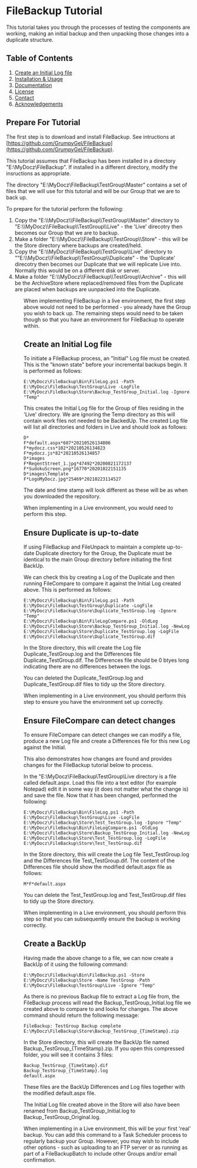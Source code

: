# FileBackup Tutorial

This tutorial takes you through the processes of testing the components are working, making an initial backup and then unpacking those changes into a duplicate structure.



## Table of Contents

<ol>
  <li><a href="#create-an-initial-log-file">Create an Initial Log file</a></li>
  <li><a href="#installation--usage">Installation &amp; Usage</a></li>
  <li><a href="#documentation">Documentation</a></li>
  <li><a href="#license">License</a></li>
  <li><a href="#contact">Contact</a></li>
  <li><a href="#acknowledgements">Acknowledgements</a></li>
</ol>


## Prepare For Tutorial

The first step is to download and install FileBackup.  See intructions at [https://github.com/GrumpyGel/FileBackup](https://github.com/GrumpyGel/FileBackup).

This tutorial assumes that FileBackup has been installed in a directory "E:\\MyDocz\\FileBackup". If installed in a different directory, modify the insructions as appropriate.

The directory "E:\\MyDocz\\FileBackup\\TestGroup\\Master" contains a set of files that we will use for this tutorial and will be our Group that we are to back up.

To prepare for the tutorial perform the following:

<ol>
  <li>Copy the "E:\\MyDocz\\FileBackup\\TestGroup\\Master" directory to "E:\\MyDocz\\FileBackup\\TestGroup\\Live" - the 'Live' direcotry then becomes our Group that we are to backup.</li>
  <li>Make a folder "E:\\MyDocz\\FileBackup\\TestGroup\\Store" - this will be the Store directory where backups are created/held.</li>
  <li>Copy the "E:\\MyDocz\\FileBackup\\TestGroup\\Live" directory to ""E:\\MyDocz\\FileBackup\\TestGroup\\Duplicate" - the 'Duplicate' direcotry then becomes our Duplicate that we will replicate Live into.  Normally this would be on a different disk or server.</li>
  <li>Make a folder "E:\\MyDocz\\FileBackup\\TestGroup\\Archive" - this will be the ArchiveStore where replaced/removed files from the Duplicate are placed when backups are uunpacked into the Duplicate.</li>
<ol>

When implementing FileBackup in a live environment, the first step above would not need to be performed - you already have the Group you wish to back up.  The remaining steps would need to be taken though so that you have an environment for FileBackup to operate within.

  
## Create an Initial Log file

To initiate a FileBackup process, an "Initial" Log file must be created.  This is the "known state" before your incremental backups begin.  It is performed as follows:

```
E:\MyDocz\FileBackup\Bin\FileLog.ps1 -Path E:\MyDocz\FileBackup\TestGroup\Live -LogFile E:\MyDocz\FileBackup\Store\Backup_TestGroup_Initial.log -Ignore "Temp"
```

This creates the Initial Log file for the Group of files residing in the 'Live' directory. We are ignoring the Temp directory as this will contain work files not needed to be BackedUp. The created Log file will list all directories and folders in Live and should look as follows:

```
D*
F*default.aspx*687*20210526134806
F*mydocz.css*102*20210526134823
F*mydocz.js*82*20210526134857
D*images
F*RegentStreet_1.jpg*47492*20200821172137
F*SudokuScreen.png*16770*20201022151135
D*images\Template
F*LogoMyDocz.jpg*25469*20210223114527
```

The date and time stamp will look different as these will be as when you downloaded the repository.

When implementing in a Live environment, you would need to perform this step.


## Ensure Duplicate is up-to-date

If using FileBackup and FileUnpack to maintain a complete up-to-date Duplicate directory for the Group, the Duplicate must be identical to the main Group directory before initiating the first BackUp.

We can check this by creating a Log of the Duplicate and then running FileCompare to compare it against the Initial Log created above. This is performed as follows: 
  
```
E:\MyDocz\FileBackup\Bin\FileLog.ps1 -Path E:\MyDocz\FileBackup\TestGroup\Duplicate -LogFile E:\MyDocz\FileBackup\Store\Duplicate_TestGroup.log -Ignore "Temp"
E:\MyDocz\FileBackup\Bin\FileLogCompare.ps1 -OldLog E:\MyDocz\FileBackup\Store\Backup_TestGroup_Initial.log -NewLog E:\MyDocz\FileBackup\Store\Duplicate_TestGroup.log -LogFile E:\MyDocz\FileBackup\Store\Duplicate_TestGroup.dif
```

In the Store directory, this will create the Log file Duplicate_TestGroup.log and the Differences file Duplicate_TestGroup.dif. The Differences file should be 0 btyes long indicating there are no differences between the logs.

You can deleted the Duplicate_TestGroup.log and Duplicate_TestGroup.dif files to tidy up the Store directory.

When implementing in a Live environment, you should perform this step to ensure you have the environment set up correctly.

  
## Ensure FileCompare can detect changes

To ensure FileCompare can detect changes we can modify a file, produce a new Log file and create a Differences file for this new Log against the Initial.
  
This also demonstrates how changes are found and provides changes for the FileBackup tutorial below to process.

In the "E:\\MyDocz\\FileBackup\\TestGroup\\Live directory is a file called default.aspx. Load this file into a text editor (for example Notepad) edit it in some way (it does not matter what the change is) and save the file. Now that it has been changed, performed the following:

```
E:\MyDocz\FileBackup\Bin\FileLog.ps1 -Path E:\MyDocz\FileBackup\TestGroup\Live -LogFile E:\MyDocz\FileBackup\Store\Test_TestGroup.log -Ignore "Temp"
E:\MyDocz\FileBackup\Bin\FileLogCompare.ps1 -OldLog E:\MyDocz\FileBackup\Store\Backup_TestGroup_Initial.log -NewLog E:\MyDocz\FileBackup\Store\Test_TestGroup.log -LogFile E:\MyDocz\FileBackup\Store\Test_TestGroup.dif
```

In the Store directory, this will create the Log file Test_TestGroup.log and the Differences file Test_TestGroup.dif. The content of the Differences file should show the modified default.aspx file as follows:

```
M*F*default.aspx
```
  
You can delete the Test_TestGroup.log and Test_TestGroup.dif files to tidy up the Store directory.

When implementing in a Live environment, you should perform this step so that you can subsequently ensure the backup is working correctly.

  
## Create a BackUp

Having made the above change to a file, we can now create a BackUp of it using the following command:

```
E:\MyDocz\FileBackup\Bin\FileBackup.ps1 -Store E:\MyDocz\FileBackup\Store -Name TestGroup -Path E:\MyDocz\FileBackup\TestGroup\Live -Ignore "Temp"
```

As there is no previous Backup file to extract a Log file from, the FileBackup process will read the Backup_TestGroup_Initial.log file we created above to compare to and looks for changes.  The above command should return the following message:

```
FileBackup: TestGroup Backup complete E:\MyDocz\FileBackup\Store\Backup_TestGroup_{TimeStamp}.zip
```

In the Store directory, this will create the BackUp file named Backup_TestGroup_{TimeStamp}.zip. If you open this compressed folder, you will see it contains 3 files:

```
Backup_TestGroup_{TimeStamp}.dif
Backup_TestGroup_{TimeStamp}.log
default.aspx
```

These files are the BackUp Differences and Log files together with the modified default.aspx file.

The Initial Log file created above in the Store will also have been renamed from Backup_TestGroup_Initial.log to Backup_TestGroup_Original.log.

When implementing in a Live environment, this will be your first 'real' backup.  You can add this command to a Task Scheduler process to regularly backup your Group.  However, you may wish to include other options - such as uploading to an FTP server or as running as part of a FileBackupBatch to include other Groups and/or email confirmation.

